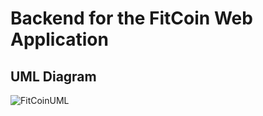 # Backend for the FitCoin Web Application

## UML Diagram

![FitCoinUML](https://github.com/exercise-lootbox/fitcoin-backend/assets/91381072/7b6b1299-9fa9-430a-94f2-e0fb20ee8d32)
